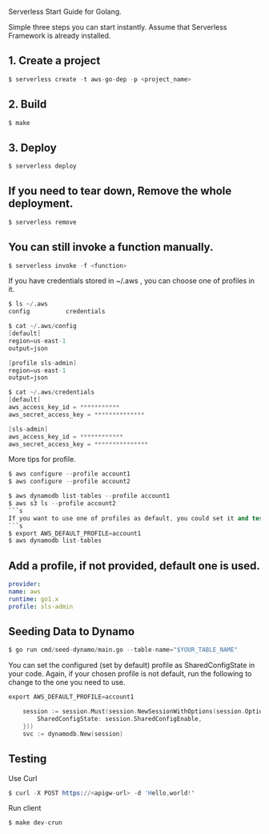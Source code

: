 Serverless Start Guide for Golang.

Simple three steps you can start instantly. Assume that Serverless Framework is already installed.

## 1. Create a project

```s
$ serverless create -t aws-go-dep -p <project_name>
```

## 2. Build

```s
$ make
```

## 3. Deploy

```s
$ serverless deploy
```

## If you need to tear down, Remove the whole deployment.

```s
$ serverless remove
```

## You can still invoke a function manually.

```s
$ serverless invoke -f <function>
```

If you have credentials stored in ~/.aws , you can choose one of profiles in it.

```s
$ ls ~/.aws
config          credentials

$ cat ~/.aws/config
[default]
region=us-east-1
output=json

[profile sls-admin]
region=us-east-1
output=json

$ cat ~/.aws/credentials
[default]
aws_access_key_id = ***********
aws_secret_access_key = **************

[sls-admin]
aws_access_key_id = ************
aws_secret_access_key = ***************

```

More tips for profile.

````s
$ aws configure --profile account1
$ aws configure --profile account2

$ aws dynamodb list-tables --profile account1
$ aws s3 ls --profile account2
```s
If you want to use one of profiles as default, you could set it and test it.
```s
$ export AWS_DEFAULT_PROFILE=account1
$ aws dynamodb list-tables
````

## Add a profile, if not provided, default one is used.

```yaml
provider:
name: aws
runtime: go1.x
profile: sls-admin
```

## Seeding Data to Dynamo

```s
$ go run cmd/seed-dynamo/main.go --table-name="$YOUR_TABLE_NAME"
```

You can set the configured (set by default) profile as SharedConfigState in your code.
Again, if your chosen profile is not default, run the following to change to the one you need to use.

```s
export AWS_DEFAULT_PROFILE=account1
```

```go
	session := session.Must(session.NewSessionWithOptions(session.Options{
		SharedConfigState: session.SharedConfigEnable,
	}))
	svc := dynamodb.New(session)
```

## Testing

Use Curl

```s
$ curl -X POST https://<apigw-url> -d 'Hello,world!'
```

Run client

```s
$ make dev-crun
```
